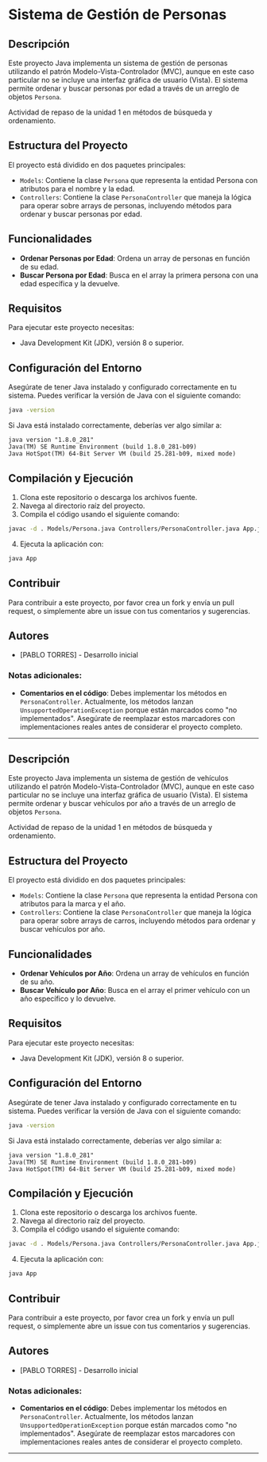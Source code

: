 

# Sistema de Gestión de Personas

## Descripción

Este proyecto Java implementa un sistema de gestión de personas utilizando el patrón Modelo-Vista-Controlador (MVC), aunque en este caso particular no se incluye una interfaz gráfica de usuario (Vista). El sistema permite ordenar y buscar personas por edad a través de un arreglo de objetos `Persona`.

Actividad de repaso de la unidad 1 en métodos de búsqueda y ordenamiento.

## Estructura del Proyecto

El proyecto está dividido en dos paquetes principales:

- `Models`: Contiene la clase `Persona` que representa la entidad Persona con atributos para el nombre y la edad.
- `Controllers`: Contiene la clase `PersonaController` que maneja la lógica para operar sobre arrays de personas, incluyendo métodos para ordenar y buscar personas por edad.

## Funcionalidades

- **Ordenar Personas por Edad**: Ordena un array de personas en función de su edad.
- **Buscar Persona por Edad**: Busca en el array la primera persona con una edad específica y la devuelve.

## Requisitos

Para ejecutar este proyecto necesitas:

- Java Development Kit (JDK), versión 8 o superior.

## Configuración del Entorno

Asegúrate de tener Java instalado y configurado correctamente en tu sistema. Puedes verificar la versión de Java con el siguiente comando:

```bash
java -version
```

Si Java está instalado correctamente, deberías ver algo similar a:

```
java version "1.8.0_281"
Java(TM) SE Runtime Environment (build 1.8.0_281-b09)
Java HotSpot(TM) 64-Bit Server VM (build 25.281-b09, mixed mode)
```

## Compilación y Ejecución

1. Clona este repositorio o descarga los archivos fuente.
2. Navega al directorio raíz del proyecto.
3. Compila el código usando el siguiente comando:

```bash
javac -d . Models/Persona.java Controllers/PersonaController.java App.java
```

4. Ejecuta la aplicación con:

```bash
java App
```

## Contribuir

Para contribuir a este proyecto, por favor crea un fork y envía un pull request, o simplemente abre un issue con tus comentarios y sugerencias.

## Autores

- [PABLO TORRES] - Desarrollo inicial

### Notas adicionales:

- **Comentarios en el código**: Debes implementar los métodos en `PersonaController`. Actualmente, los métodos lanzan `UnsupportedOperationException` porque están marcados como "no implementados". Asegúrate de reemplazar estos marcadores con implementaciones reales antes de considerar el proyecto completo.

---








































































## Descripción

Este proyecto Java implementa un sistema de gestión de vehículos utilizando el patrón Modelo-Vista-Controlador (MVC), aunque en este caso particular no se incluye una interfaz gráfica de usuario (Vista). El sistema permite ordenar y buscar vehículos por año a través de un arreglo de objetos `Persona`.

Actividad de repaso de la unidad 1 en métodos de búsqueda y ordenamiento.

## Estructura del Proyecto

El proyecto está dividido en dos paquetes principales:

- `Models`: Contiene la clase `Persona` que representa la entidad Persona con atributos para la marca y el año.
- `Controllers`: Contiene la clase `PersonaController` que maneja la lógica para operar sobre arrays de carros, incluyendo métodos para ordenar y buscar vehículos por año.

## Funcionalidades

- **Ordenar Vehículos por Año**: Ordena un array de vehículos en función de su año.
- **Buscar Vehículo por Año**: Busca en el array el primer vehículo con un año específico y lo devuelve.

## Requisitos

Para ejecutar este proyecto necesitas:

- Java Development Kit (JDK), versión 8 o superior.

## Configuración del Entorno

Asegúrate de tener Java instalado y configurado correctamente en tu sistema. Puedes verificar la versión de Java con el siguiente comando:

```bash
java -version
```

Si Java está instalado correctamente, deberías ver algo similar a:

```
java version "1.8.0_281"
Java(TM) SE Runtime Environment (build 1.8.0_281-b09)
Java HotSpot(TM) 64-Bit Server VM (build 25.281-b09, mixed mode)
```

## Compilación y Ejecución

1. Clona este repositorio o descarga los archivos fuente.
2. Navega al directorio raíz del proyecto.
3. Compila el código usando el siguiente comando:

```bash
javac -d . Models/Persona.java Controllers/PersonaController.java App.java
```

4. Ejecuta la aplicación con:

```bash
java App
```

## Contribuir

Para contribuir a este proyecto, por favor crea un fork y envía un pull request, o simplemente abre un issue con tus comentarios y sugerencias.

## Autores

- [PABLO TORRES] - Desarrollo inicial

### Notas adicionales:

- **Comentarios en el código**: Debes implementar los métodos en `PersonaController`. Actualmente, los métodos lanzan `UnsupportedOperationException` porque están marcados como "no implementados". Asegúrate de reemplazar estos marcadores con implementaciones reales antes de considerar el proyecto completo.

---